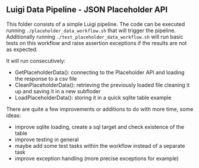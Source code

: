 ## Luigi Data Pipeline - JSON Placeholder API

This folder consists of a simple Luigi pipeline. 
The code can be executed running `./placeholder_data_workflow.sh` that will trigger the pipeline. 
Additionally running `./test_placeholder_data_workflow.sh` will run basic tests on this workflow and raise assertion exceptions if the results are not as expected.

It will run consecutively:
- GetPlaceholderData(): connecting to the Placeholder API and loading the response to a csv file
- CleanPlaceholderData(): retrieving the previously loaded file cleaning it up and saving it in a new subfloder
- LoadPlaceholderData(): storing it in a quick sqlite table example

There are quite a few improvements or additions to do with more time, some ideas:
- improve sqlite loading, create a sql target and check existence of the table
- improve testing in general
- maybe add some test tasks within the workflow instead of a separate task 
- improve exception handling (more precise exceptions for example)